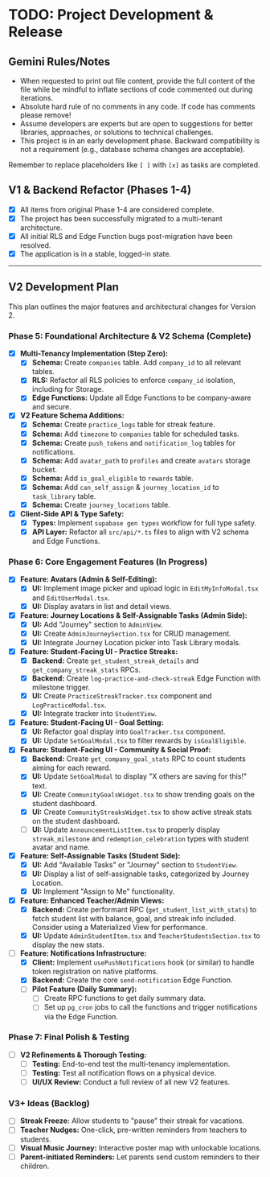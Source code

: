 # TODO: Project Development & Release

## Gemini Rules/Notes

- When requested to print out file content, provide the full content of the file while be mindful to inflate sections of code commented out during iterations.
- Absolute hard rule of no comments in any code. If code has comments please remove!
- Assume developers are experts but are open to suggestions for better libraries, approaches, or solutions to technical challenges.
- This project is in an early development phase. Backward compatibility is not a requirement (e.g., database schema changes are acceptable).

Remember to replace placeholders like `[ ]` with `[x]` as tasks are completed.

## V1 & Backend Refactor (Phases 1-4)

- [x] All items from original Phase 1-4 are considered complete.
- [x] The project has been successfully migrated to a multi-tenant architecture.
- [x] All initial RLS and Edge Function bugs post-migration have been resolved.
- [x] The application is in a stable, logged-in state.

---

## V2 Development Plan

This plan outlines the major features and architectural changes for Version 2.

### Phase 5: Foundational Architecture & V2 Schema (Complete)

- [x] **Multi-Tenancy Implementation (Step Zero):**
  - [x] **Schema:** Create `companies` table. Add `company_id` to all relevant tables.
  - [x] **RLS:** Refactor all RLS policies to enforce `company_id` isolation, including for Storage.
  - [x] **Edge Functions:** Update all Edge Functions to be company-aware and secure.
- [x] **V2 Feature Schema Additions:**
  - [x] **Schema:** Create `practice_logs` table for streak feature.
  - [x] **Schema:** Add `timezone` to `companies` table for scheduled tasks.
  - [x] **Schema:** Create `push_tokens` and `notification_log` tables for notifications.
  - [x] **Schema:** Add `avatar_path` to `profiles` and create `avatars` storage bucket.
  - [x] **Schema:** Add `is_goal_eligible` to `rewards` table.
  - [x] **Schema:** Add `can_self_assign` & `journey_location_id` to `task_library` table.
  - [x] **Schema:** Create `journey_locations` table.
- [x] **Client-Side API & Type Safety:**
  - [x] **Types:** Implement `supabase gen types` workflow for full type safety.
  - [x] **API Layer:** Refactor all `src/api/*.ts` files to align with V2 schema and Edge Functions.

### Phase 6: Core Engagement Features (In Progress)

- [x] **Feature: Avatars (Admin & Self-Editing):**
  - [x] **UI:** Implement image picker and upload logic in `EditMyInfoModal.tsx` and `EditUserModal.tsx`.
  - [x] **UI:** Display avatars in list and detail views.
- [x] **Feature: Journey Locations & Self-Assignable Tasks (Admin Side):**
  - [x] **UI:** Add "Journey" section to `AdminView`.
  - [x] **UI:** Create `AdminJourneySection.tsx` for CRUD management.
  - [x] **UI:** Integrate Journey Location picker into Task Library modals.
- [x] **Feature: Student-Facing UI - Practice Streaks:**
  - [x] **Backend:** Create `get_student_streak_details` and `get_company_streak_stats` RPCs.
  - [x] **Backend:** Create `log-practice-and-check-streak` Edge Function with milestone trigger.
  - [x] **UI:** Create `PracticeStreakTracker.tsx` component and `LogPracticeModal.tsx`.
  - [x] **UI:** Integrate tracker into `StudentView`.
- [x] **Feature: Student-Facing UI - Goal Setting:**
  - [x] **UI:** Refactor goal display into `GoalTracker.tsx` component.
  - [x] **UI:** Update `SetGoalModal.tsx` to filter rewards by `isGoalEligible`.
- [x] **Feature: Student-Facing UI - Community & Social Proof:**
  - [x] **Backend:** Create `get_company_goal_stats` RPC to count students aiming for each reward.
  - [x] **UI:** Update `SetGoalModal` to display "X others are saving for this!" text.
  - [x] **UI:** Create `CommunityGoalsWidget.tsx` to show trending goals on the student dashboard.
  - [x] **UI:** Create `CommunityStreaksWidget.tsx` to show active streak stats on the student dashboard.
  - [ ] **UI:** Update `AnnouncementListItem.tsx` to properly display `streak_milestone` and `redemption_celebration` types with student avatar and name.
- [x] **Feature: Self-Assignable Tasks (Student Side):**
  - [x] **UI:** Add "Available Tasks" or "Journey" section to `StudentView`.
  - [x] **UI:** Display a list of self-assignable tasks, categorized by Journey Location.
  - [x] **UI:** Implement "Assign to Me" functionality.
- [x] **Feature: Enhanced Teacher/Admin Views:**
  - [x] **Backend:** Create performant RPC (`get_student_list_with_stats`) to fetch student list with balance, goal, and streak info included. Consider using a Materialized View for performance.
  - [x] **UI:** Update `AdminStudentItem.tsx` and `TeacherStudentsSection.tsx` to display the new stats.
- [ ] **Feature: Notifications Infrastructure:**
  - [x] **Client:** Implement `usePushNotifications` hook (or similar) to handle token registration on native platforms.
  - [x] **Backend:** Create the core `send-notification` Edge Function.
  - [ ] **Pilot Feature (Daily Summary):**
    - [ ] Create RPC functions to get daily summary data.
    - [ ] Set up `pg_cron` jobs to call the functions and trigger notifications via the Edge Function.

### Phase 7: Final Polish & Testing

- [ ] **V2 Refinements & Thorough Testing:**
  - [ ] **Testing:** End-to-end test the multi-tenancy implementation.
  - [ ] **Testing:** Test all notification flows on a physical device.
  - [ ] **UI/UX Review:** Conduct a full review of all new V2 features.

### V3+ Ideas (Backlog)

- [ ] **Streak Freeze:** Allow students to "pause" their streak for vacations.
- [ ] **Teacher Nudges:** One-click, pre-written reminders from teachers to students.
- [ ] **Visual Music Journey:** Interactive poster map with unlockable locations.
- [ ] **Parent-initiated Reminders:** Let parents send custom reminders to their children.
